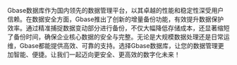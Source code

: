 Gbase数据库作为国内领先的数据管理平台，以其卓越的性能和稳定性深受用户信赖。在数据安全方面，Gbase推出了创新的增量备份功能，有效提升数据保护效率。通过精准捕捉数据变动部分进行备份，不仅大幅降低存储成本，还显著缩短了备份时间，确保企业核心数据的安全与完整。无论是大规模数据处理还是日常运维，Gbase都能提供高效、可靠的支持。选择Gbase数据库，让您的数据管理更加智能、便捷。让我们一起迈向更安全、更高效的数字化未来！